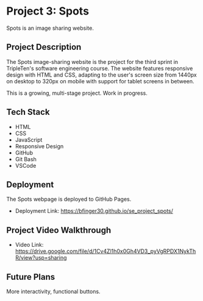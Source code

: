 # Project 3: Spots

Spots is an image sharing website. 

## Project Description

The Spots image-sharing website is the project for the third sprint in TripleTen's software engineering course. The website features responsive design with HTML and CSS, adapting to the user's screen size from 1440px on desktop to 320px on mobile with support for tablet screens in between.

This is a growing, multi-stage project. Work in progress.

## Tech Stack

- HTML
- CSS
- JavaScript
- Responsive Design
- GitHub
- Git Bash
- VSCode

## Deployment

The Spots webpage is deployed to GitHub Pages.

- Deployment Link: https://bfinger30.github.io/se_project_spots/

## Project Video Walkthrough

- Video Link: https://drive.google.com/file/d/1Cv4Zl1h0x0Gh4VD3_pyVgRPDX1NykThR/view?usp=sharing

## Future Plans

More interactivity, functional buttons.
